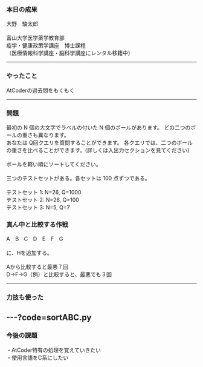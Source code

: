 ### 本日の成果

大野　駿太郎
<br /><br />
富山大学医学薬学教育部<br />
疫学・健康政策学講座　博士課程<br />
（医療情報科学講座・脳科学講座にレンタル移籍中）

---

### やったこと

AtCoderの過去問をもくもく

---

### 問題

最初の N 個の大文字でラベルの付いた N 個のボールがあります。 どの二つのボールの重さも異なります。<br />
あなたは Q回クエリを質問することができます。 各クエリでは、二つのボールの重さを比べることができます。(詳しくは入出力セクションを見てください)<br />
<br />
ボールを軽い順にソートしてください。<br />
<br />
三つのテストセットがある。各セットは 100 点ずつである。<br />
<br />
    テストセット 1: N=26, Q=1000<br />
    テストセット 2: N=26, Q=100<br />
    テストセット 3: N=5, Q=7<br />

### 真ん中と比較する作戦

A　B　C　D　E　F　G<br />
<br />
に、Hを追加する。<br />
<br />
Aから比較すると最悪７回<br />
D→F→G（例）と比較すると、最悪でも３回

---

### 力技も使った

---?code=sortABC.py
---

### 今後の課題
・AtCoder特有の処理を覚えていきたい<br />
・使用言語をC系にしたい
